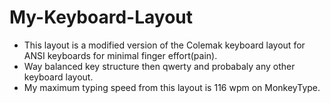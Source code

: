 # My-Keyboard-Layout
- This layout is a modified version of the Colemak keyboard layout for ANSI keyboards for minimal finger effort(pain).
- Way balanced key structure then qwerty and probabaly any other keyboard layout.
- My maximum typing speed from this layout is 116 wpm on MonkeyType. 

